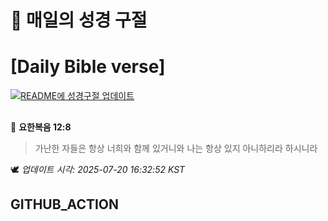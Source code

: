 # 🙏 매일의 성경 구절
# [Daily Bible verse]
[![README에 성경구절 업데이트](https://github.com/DONGSUKA/first_test/actions/workflows/update-readme-bible.yml/badge.svg)](https://github.com/DONGSUKA/first_test/actions/workflows/update-readme-bible.yml)
##
<!-- START_BIBLE_VERSE -->
📖 **요한복음 12:8**
> 가난한 자들은 항상 너희와 함께 있거니와 나는 항상 있지 아니하리라 하시니라

🕊️ _업데이트 시각: 2025-07-20 16:32:52 KST_
  <!-- END_BIBLE_VERSE -->
## GITHUB_ACTION
